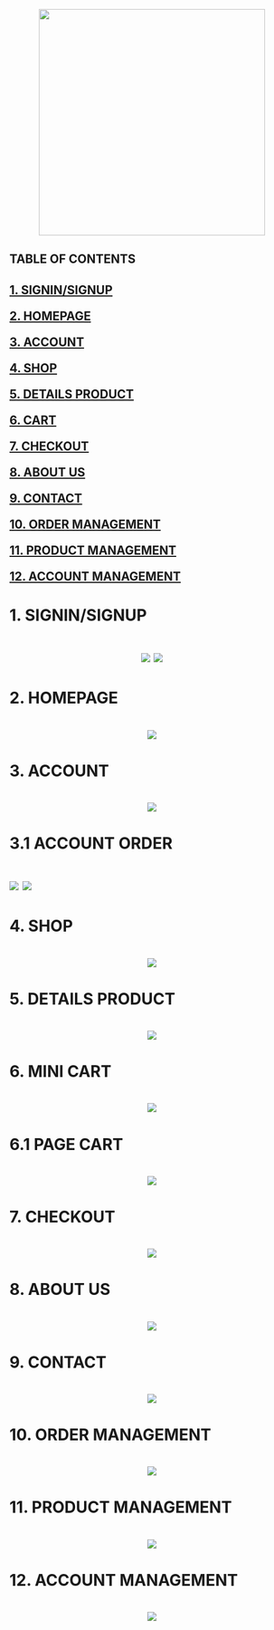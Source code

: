 <p align="center">
  <img width="400px" src="https://user-images.githubusercontent.com/117273434/231943805-fe740806-6ab2-4003-8b15-4c25a97fbfe7.png">
</p>

<h2>TABLE OF CONTENTS<h2>

[1. SIGNIN/SIGNUP](#login)  

[2. HOMEPAGE](#homepage)  

[3. ACCOUNT](#account)  

[4. SHOP](#shop)  

[5. DETAILS PRODUCT](#detailsproduct)  
  
[6. CART](#cart) 

[7. CHECKOUT](#checkout)  

[8. ABOUT US](#aboutus)  

[9. CONTACT](#contact)  

[10. ORDER MANAGEMENT](#adminorder)  

[11. PRODUCT MANAGEMENT](#adminproduct)  

[12. ACCOUNT MANAGEMENT](#adminaccount)  

  
<a name = "login"></a>
<h1>1. SIGNIN/SIGNUP<h1>
<p align="center">
<img src="https://user-images.githubusercontent.com/117273434/231943868-a7770326-d0b5-4379-9390-fe5950a2bb16.png">
<img src="https://user-images.githubusercontent.com/117273434/231943935-ab8d9cd6-d829-4504-9eda-8d3331c798bb.png">
</p>
  
<a name = "homepage"></a>
<h1>2. HOMEPAGE<h1>
<p align="center">
  <img src="https://user-images.githubusercontent.com/117273434/231944031-362d0dbf-32ad-4630-8c7d-2672699dbe58.png">
</p>

<a name = "account"></a>
<h1>3. ACCOUNT<h1>
<p align="center">
  <img src="https://user-images.githubusercontent.com/117273434/231944701-962cae3b-c9fb-4dd2-8126-c1088028f741.png">
  <h1>3.1 ACCOUNT ORDER<h1>
  <img src="https://user-images.githubusercontent.com/117273434/231944817-6db2026b-7122-43fb-ad6a-ad7faef87258.png">
  <img src="https://user-images.githubusercontent.com/117273434/231944885-2f5ea063-c000-4bb1-8d85-4f80904eb70f.png">
</p>
  
<a name = "shop"></a>
<h1>4. SHOP<h1>
<p align="center">
<img src="https://user-images.githubusercontent.com/117273434/231944137-8b8bbb3f-1e4f-4ac0-a8cc-5545f9401bb6.png">
</p>

<a name = "detailsproduct"></a>
<h1>5. DETAILS PRODUCT<h1>
<p align="center">
<img src="https://user-images.githubusercontent.com/117273434/231944199-568d8b72-8380-4fd4-a172-0b17b624c224.png">
</p>
  
  <a name = "cart"></a>
<h1>6. MINI CART<h1>
<p align="center">
<img src="https://user-images.githubusercontent.com/117273434/231944286-acef880b-8454-4e9d-923b-4a733858f2f3.png">
</p>
  
 <h1>6.1 PAGE CART<h1>
<p align="center">
<img src="https://user-images.githubusercontent.com/117273434/231944426-667ab649-45bb-41e8-ad0c-bd94ba038dc9.png">
</p>

<a name = "checkout"></a>
<h1>7. CHECKOUT<h1>
<p align="center">
<img src="https://user-images.githubusercontent.com/117273434/231944567-fe91686a-29e3-4a57-8866-e041fd023b10.png">
</p>

<a name = "aboutus"></a>
<h1>8. ABOUT US<h1>
<p align="center">
<img src="https://user-images.githubusercontent.com/117273434/231945002-14ba6904-3059-44ab-8b35-53a33f371e23.png">
</p>

<a name = "contact"></a>
<h1>9. CONTACT<h1>
<p align="center">
<img src="https://user-images.githubusercontent.com/117273434/231945116-4d2f13d3-6b26-4917-9f9e-c1936dec28c3.png">
</p>

<a name = "adminorder"></a>
<h1>10. ORDER MANAGEMENT<h1>
<p align="center">
<img src="https://user-images.githubusercontent.com/117273434/231945358-df543aa0-f40c-45e6-a7c4-63a401715294.png">
</p>

<a name = "adminproduct"></a>
<h1>11. PRODUCT MANAGEMENT<h1>
<p align="center">
<img src="https://user-images.githubusercontent.com/117273434/231946803-32e536f3-159b-4451-a7af-13420a0b1067.png">
</p>

<a name = "adminaccount"></a>
<h1>12. ACCOUNT MANAGEMENT<h1>
<p align="center">
<img src="https://user-images.githubusercontent.com/117273434/231946905-6eb81988-cbd2-4650-9e79-66a8dd9dd9ce.png">
</p>
